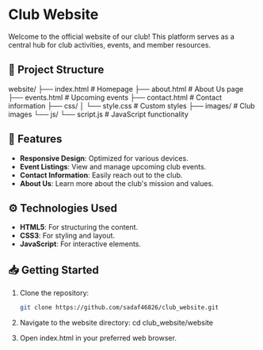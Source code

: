 # Club Website

Welcome to the official website of our club! This platform serves as a central hub for club activities, events, and member resources.

## 📂 Project Structure

website/
├── index.html # Homepage
├── about.html # About Us page
├── events.html # Upcoming events
├── contact.html # Contact information
├── css/
│ └── style.css # Custom styles
├── images/ # Club images
└── js/
└── script.js # JavaScript functionality


## 🚀 Features

- **Responsive Design**: Optimized for various devices.
- **Event Listings**: View and manage upcoming club events.
- **Contact Information**: Easily reach out to the club.
- **About Us**: Learn more about the club's mission and values.

## ⚙️ Technologies Used

- **HTML5**: For structuring the content.
- **CSS3**: For styling and layout.
- **JavaScript**: For interactive elements.

## 📥 Getting Started

1. Clone the repository:

   ```bash
   git clone https://github.com/sadaf46826/club_website.git
2. Navigate to the website directory:
   cd club_website/website
3. Open index.html in your preferred web browser.



